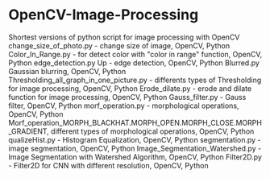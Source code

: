 # OpenCV-Image-Processing
Shortest versions of python script for image processing with OpenCV
change_size_of_photo.py - change size of image, OpenCV, Python
Color_In_Range.py - for detect color with "color in range" function, OpenCV, Python
edge_detection.py Up - edge detection, OpenCV, Python
Blurred.py Gaussian blurring, OpenCV, Python
Thresholding_all_graph_in_one_picture.py - differents types of Thresholding for image processing, OpenCV, Python
Erode_dilate.py - erode and dilate function for image processing, OpenCV, Python
Gauss_filter.py - Gauss filter, OpenCV, Python
morf_operation.py - morphological operations, OpenCV, Python 
Morf_operation_MORPH_BLACKHAT.MORPH_OPEN.MORPH_CLOSE.MORPH_GRADIENT, different types of morphological operations, OpenCV, Python
qualizeHist.py - Histogram Equalization, OpenCV, Python
segmentation.py - image segmentation, OpenCV, Python
Image_Segmentation_Watershed.py - Image Segmentation with Watershed Algorithm, OpenCV, Python
Filter2D.py - Filter2D for CNN with different resolution, OpenCV, Python
